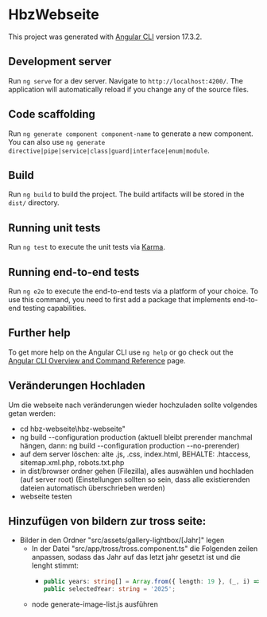 # HbzWebseite

This project was generated with [Angular CLI](https://github.com/angular/angular-cli) version 17.3.2.

## Development server

Run `ng serve` for a dev server. Navigate to `http://localhost:4200/`. The application will automatically reload if you change any of the source files.

## Code scaffolding

Run `ng generate component component-name` to generate a new component. You can also use `ng generate directive|pipe|service|class|guard|interface|enum|module`.

## Build

Run `ng build` to build the project. The build artifacts will be stored in the `dist/` directory.

## Running unit tests

Run `ng test` to execute the unit tests via [Karma](https://karma-runner.github.io).

## Running end-to-end tests

Run `ng e2e` to execute the end-to-end tests via a platform of your choice. To use this command, you need to first add a package that implements end-to-end testing capabilities.

## Further help

To get more help on the Angular CLI use `ng help` or go check out the [Angular CLI Overview and Command Reference](https://angular.io/cli) page.


## Veränderungen Hochladen

Um die webseite nach veränderungen wieder hochzuladen sollte volgendes getan werden:
- cd hbz-webseite\hbz-webseite"
- ng build --configuration production (aktuell bleibt prerender manchmal hängen, dann: ng build --configuration production --no-prerender)
- auf dem server löschen: alte .js, .css, index.html, BEHALTE: .htaccess, sitemap.xml.php, robots.txt.php
- in dist/browser ordner gehen (Filezilla), alles auswählen und hochladen (auf server root) (Einstellungen sollten so sein, dass alle existierenden dateien automatisch überschrieben werden)
- webseite testen

## Hinzufügen von bildern zur tross seite:
 - Bilder in den Ordner "src/assets/gallery-lightbox/[Jahr]" legen
   - In der Datei "src/app/tross/tross.component.ts" die Folgenden zeilen anpassen, sodass das Jahr auf das letzt jahr gesetzt ist und die lenght stimmt:
     - ```typescript
       public years: string[] = Array.from({ length: 19 }, (_, i) => (2025 - i).toString()); // Initialize with years from 2007 to 2025
       public selectedYear: string = '2025';
       ```
   - node generate-image-list.js ausführen
